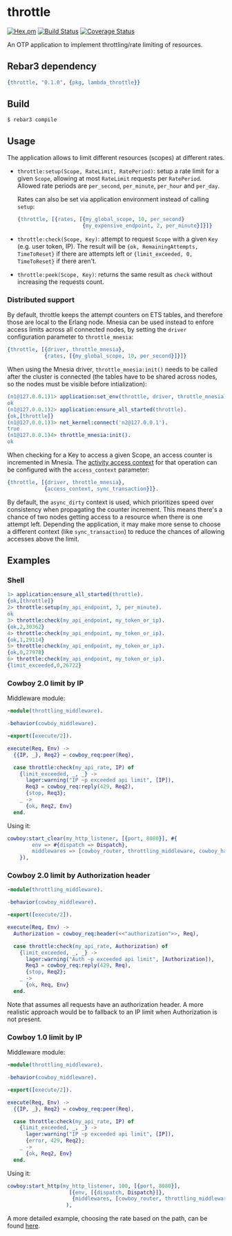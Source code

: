 # throttle
[![Hex.pm](https://img.shields.io/hexpm/v/lambda_throttle.svg)](https://hex.pm/packages/lambda_throttle)
[![Build Status](https://travis-ci.org/lambdaclass/throttle.svg?branch=master)](https://travis-ci.org/lambdaclass/throttle)
[![Coverage Status](https://coveralls.io/repos/github/lambdaclass/throttle/badge.svg?branch=master)](https://coveralls.io/github/lambdaclass/throttle?branch=master)

An OTP application to implement throttling/rate limiting of resources.

## Rebar3 dependency

```erl
{throttle, "0.1.0", {pkg, lambda_throttle}}
```

## Build

    $ rebar3 compile

## Usage

The application allows to limit different resources (scopes) at different rates.

*  `throttle:setup(Scope, RateLimit, RatePeriod)`: setup a rate limit
   for a given `Scope`, allowing at most `RateLimit` requests per
   `RatePeriod`. Allowed rate periods are `per_second`, `per_minute`,
   `per_hour` and `per_day`.

   Rates can also be set via application environment instead of
   calling `setup`:

   ```erlang
   {throttle, [{rates, [{my_global_scope, 10, per_second}
                        {my_expensive_endpoint, 2, per_minute}]}]}
   ```

* `throttle:check(Scope, Key)`: attempt to request `Scope` with a
  given `Key` (e.g. user token, IP). The result will be `{ok,
  RemainingAttempts, TimeToReset}` if there are attempts left or
  `{limit_exceeded, 0, TimeToReset}` if there aren't.

* `throttle:peek(Scope, Key)`: returns the same result as `check`
  without increasing the requests count.

### Distributed support

By default, throttle keeps the attempt counters on ETS tables, and
therefore those are local to the Erlang node. Mnesia can be used
instead to enfore access limits across all connected nodes, by setting
the `driver` configuration parameter to `throttle_mnesia`:

``` erlang
{throttle, [{driver, throttle_mnesia},
            {rates, [{my_global_scope, 10, per_second}]}]}
```

When using the Mnesia driver, `throttle_mnesia:init()` needs to be
called after the cluster is connected (the tables have to be shared across
nodes, so the nodes must be visible before intialization):

``` erlang
(n1@127.0.0.1)1> application:set_env(throttle, driver, throttle_mnesia).
ok
(n1@127.0.0.1)2> application:ensure_all_started(throttle).
{ok,[throttle]}
(n1@127.0.0.1)3> net_kernel:connect('n2@127.0.0.1').
true
(n1@127.0.0.1)4> throttle_mnesia:init().
ok
```

When checking for a Key to access a given Scope, an access counter is
incremented in Mnesia. The
[activity access context](http://learnyousomeerlang.com/mnesia#access-and-context)
for that operation can be configured with the `access_context`
parameter:

``` erlang
{throttle, [{driver, throttle_mnesia},
            {access_context, sync_transaction}]}.
```

By default, the `async_dirty` context is used, which prioritizes speed
over consistency when propagating the counter increment. This means
there's a chance of two nodes getting access to a resource when there
is one attempt left. Depending the application, it may make more
sense to choose a different context (like `sync_transaction`) to
reduce the chances of allowing accesses above the limit.

## Examples

### Shell
``` erlang
1> application:ensure_all_started(throttle).
{ok,[throttle]}
2> throttle:setup(my_api_endpoint, 3, per_minute).
ok
3> throttle:check(my_api_endpoint, my_token_or_ip).
{ok,2,30362}
4> throttle:check(my_api_endpoint, my_token_or_ip).
{ok,1,29114}
5> throttle:check(my_api_endpoint, my_token_or_ip).
{ok,0,27978}
6> throttle:check(my_api_endpoint, my_token_or_ip).
{limit_exceeded,0,26722}
```

### Cowboy 2.0 limit by IP

Middleware module:

``` erlang
-module(throttling_middleware).

-behavior(cowboy_middleware).

-export([execute/2]).

execute(Req, Env) ->
  {{IP, _}, Req2} = cowboy_req:peer(Req),

  case throttle:check(my_api_rate, IP) of
    {limit_exceeded, _, _} ->
      lager:warning("IP ~p exceeded api limit", [IP]),
      Req3 = cowboy_req:reply(429, Req2),
      {stop, Req3};
    _ ->
      {ok, Req2, Env}
  end.
```

Using it:

``` erlang
cowboy:start_clear(my_http_listener, [{port, 8080}], #{
		env => #{dispatch => Dispatch},
		middlewares => [cowboy_router, throttling_middleware, cowboy_handler]
	}),
```

### Cowboy 2.0 limit by Authorization header

``` erlang
-module(throttling_middleware).

-behavior(cowboy_middleware).

-export([execute/2]).

execute(Req, Env) ->
  Authorization = cowboy_req:header(<<"authorization">>, Req),

  case throttle:check(my_api_rate, Authorization) of
    {limit_exceeded, _, _} ->
      lager:warning("Auth ~p exceeded api limit", [Authorization]),
      Req3 = cowboy_req:reply(429, Req),
      {stop, Req2};
    _ ->
      {ok, Req, Env}
  end.
```

Note that assumes all requests have an authorization header. A more
realistic approach would be to fallback to an IP limit when
Authorization is not present.

### Cowboy 1.0 limit by IP

Middleware module:

``` erlang
-module(throttling_middleware).

-behavior(cowboy_middleware).

-export([execute/2]).

execute(Req, Env) ->
  {{IP, _}, Req2} = cowboy_req:peer(Req),

  case throttle:check(my_api_rate, IP) of
    {limit_exceeded, _, _} ->
      lager:warning("IP ~p exceeded api limit", [IP]),
      {error, 429, Req2};
    _ ->
      {ok, Req2, Env}
  end.
```

Using it:

``` erlang
cowboy:start_http(my_http_listener, 100, [{port, 8080}],
                    [{env, [{dispatch, Dispatch}]},
                     {middlewares, [cowboy_router, throttling_middleware, cowboy_handler]}]
                   ),
```

A more detailed example, choosing the rate based on the path, can be found [here](https://github.com/lambdaclass/holiday_ping/blob/26a3d83faaad6977c936a40fe273cd45954d9259/src/throttling_middleware.erl).
